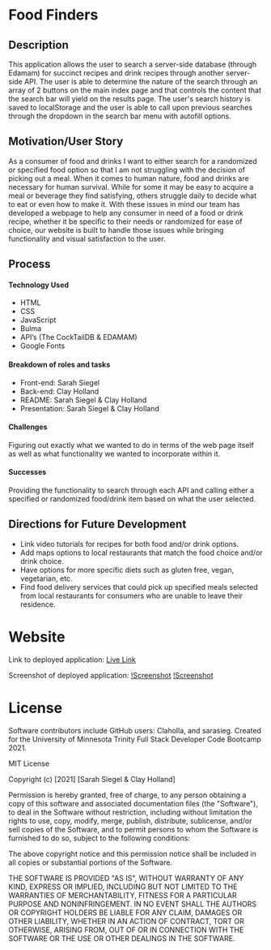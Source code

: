 # Food Finders

## Description

This application allows the user to search a server-side database (through Edamam) for succinct recipes and drink recipes through another server-side API. The user is able to determine the nature of the search through an array of 2 buttons on the main index page and that controls the content that the search bar will yield on the results page. The user's search history is saved to localStorage and the user is able to call upon previous searches through the dropdown in the search bar menu with autofill options.

## Motivation/User Story

As a consumer of food and drinks I want to either search for a randomized or specified food option so that I am not struggling with the decision of picking out a meal. When it comes to human nature, food and drinks are necessary for human survival. While for some it may be easy to acquire a meal or beverage they find satisfying, others struggle daily to decide what to eat or even how to make it. With these issues in mind our team has developed a webpage to help any consumer in need of a food or drink recipe, whether it be specific to their needs or randomized for ease of choice, our website is built to handle those issues while bringing functionality and visual satisfaction to the user.

## Process 
#### Technology Used
- HTML
- CSS
- JavaScript
- Bulma
- API’s (The CockTailDB & EDAMAM)
- Google Fonts

#### Breakdown of roles and tasks
- Front-end: Sarah Siegel
- Back-end: Clay Holland
- README: Sarah Siegel & Clay Holland
- Presentation: Sarah Siegel & Clay Holland

#### Challenges
Figuring out exactly what we wanted to do in terms of the web page itself as well as what functionality we wanted to incorporate within it.

#### Successes
Providing the functionality to search through each API and calling either a specified or randomized food/drink item based on what the user selected. 

## Directions for Future Development
- Link video tutorials for recipes for both food and/or drink options.
- Add maps options to local restaurants that match the food choice and/or drink choice.
- Have options for more specific diets such as gluten free, vegan,  vegetarian, etc.
- Find food delivery services that could pick up specified meals selected from local restaurants for consumers who are unable to leave their residence.


# Website

Link to deployed application:
[Live Link](https://claholla.github.io/project1/)

Screenshot of deployed application:
[!Screenshot](/assets/images/Screenshot1.png/)
[!Screenshot](/assets/images/Screenshot2.png/)


# License

Software contributors include GitHub users: Claholla, and sarasieg.
Created for the University of Minnesota Trinity Full Stack Developer Code Bootcamp 2021.

MIT License

Copyright (c) [2021] [Sarah Siegel & Clay Holland]

Permission is hereby granted, free of charge, to any person obtaining a copy
of this software and associated documentation files (the "Software"), to deal
in the Software without restriction, including without limitation the rights
to use, copy, modify, merge, publish, distribute, sublicense, and/or sell
copies of the Software, and to permit persons to whom the Software is
furnished to do so, subject to the following conditions:

The above copyright notice and this permission notice shall be included in all
copies or substantial portions of the Software.

THE SOFTWARE IS PROVIDED "AS IS", WITHOUT WARRANTY OF ANY KIND, EXPRESS OR
IMPLIED, INCLUDING BUT NOT LIMITED TO THE WARRANTIES OF MERCHANTABILITY,
FITNESS FOR A PARTICULAR PURPOSE AND NONINFRINGEMENT. IN NO EVENT SHALL THE
AUTHORS OR COPYRIGHT HOLDERS BE LIABLE FOR ANY CLAIM, DAMAGES OR OTHER
LIABILITY, WHETHER IN AN ACTION OF CONTRACT, TORT OR OTHERWISE, ARISING FROM,
OUT OF OR IN CONNECTION WITH THE SOFTWARE OR THE USE OR OTHER DEALINGS IN THE
SOFTWARE.
